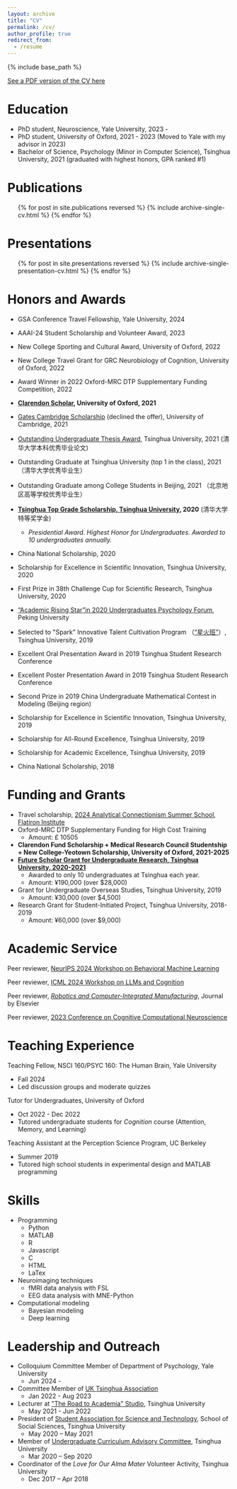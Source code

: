 ```yaml
---
layout: archive
title: "CV"
permalink: /cv/
author_profile: true
redirect_from:
  - /resume
---
```

{% include base_path %}

[See a PDF version of the CV here](https://daniel-gong.github.io/files/CV_DongyuGong_Jan2024.pdf)

Education
=========

* PhD student, Neuroscience, Yale University, 2023 -
* PhD student, University of Oxford, 2021 - 2023 (Moved to Yale with my advisor in 2023)
* Bachelor of Science, Psychology (Minor in Computer Science), Tsinghua University, 2021 (graduated with highest honors, GPA ranked #1)

# Publications

<ul>{% for post in site.publications reversed %}
    {% include archive-single-cv.html %}
  {% endfor %}</ul>

Presentations
=============

<ul>{% for post in site.presentations reversed %}
    {% include archive-single-presentation-cv.html %}
  {% endfor %}</ul>

Honors and Awards
=================

- GSA Conference Travel Fellowship, Yale University, 2024
- AAAI-24 Student Scholarship and Volunteer Award, 2023
- New College Sporting and Cultural Award, University of Oxford, 2022
- New College Travel Grant for GRC Neurobiology of Cognition, University of Oxford, 2022
- Award Winner in 2022 Oxford-MRC DTP Supplementary Funding Competition, 2022
- **[Clarendon Scholar](https://www.ox.ac.uk/clarendon), University of Oxford, 2021**
- [Gates Cambridge Scholarship](https://en.wikipedia.org/wiki/Gates_Cambridge_Scholarship) (declined the offer), University of Cambridge, 2021
- [Outstanding Undergraduate Thesis Award](https://newetds.lib.tsinghua.edu.cn/qh/paper/summary?dbCode=UNDERGRADUATE&sysId=815), Tsinghua University, 2021 (清华大学本科优秀毕业论文)
- Outstanding Graduate at Tsinghua University (top 1 in the class), 2021 （清华大学优秀毕业生）
- Outstanding Graduate among College Students in Beijing, 2021 （北京地区高等学校优秀毕业生）
- **[Tsinghua Top Grade Scholarship, Tsinghua University](https://www.tsinghua.edu.cn/info/2275/85312.htm), 2020** (清华大学特等奖学金)

  - *Presidential Award. Highest Honor for Undergraduates. Awarded to 10 undergraduates annually.*
- China National Scholarship, 2020
- Scholarship for Excellence in Scientific Innovation, Tsinghua University, 2020
- First Prize in 38th Challenge Cup for Scientific Research, Tsinghua University, 2020
- [“Academic Rising Star”in 2020 Undergraduates Psychology Forum](https://www.psy.pku.edu.cn/xwzx/tzgg/344956.htm), Peking University
- Selected to "Spark" Innovative Talent Cultivation Program （[“星火班”](https://www.tsinghua.edu.cn/info/1182/35332.htm)）, Tsinghua University, 2019
- Excellent Oral Presentation Award in 2019 Tsinghua Student Research Conference
- Excellent Poster Presentation Award in 2019 Tsinghua Student Research Conference
- Second Prize in 2019 China Undergraduate Mathematical Contest in
  Modeling (Beijing region)
- Scholarship for Excellence in Scientific Innovation,  Tsinghua University, 2019
- Scholarship for All-Round Excellence,  Tsinghua University, 2019
- Scholarship for Academic Excellence,  Tsinghua University, 2019
- China National Scholarship, 2018

Funding and Grants
==================

* Travel scholarship, [2024 Analytical Connectionism Summer School, Flatiron Institute](https://events.simonsfoundation.org/event/e070287e-741e-4809-adea-7269142737cb/summary)
* Oxford-MRC DTP Supplementary Funding for High Cost Training
  * Amount: £ 10505
* **Clarendon Fund Scholarship + Medical Research Council Studentship + New College-Yeotown Scholarship, University of Oxford, 2021-2025**
* **[Future Scholar Grant for Undergraduate Research, Tsinghua University, 2020-2021](https://www.psych.tsinghua.edu.cn/info/1197/1031.htm)**
  * Awarded to only 10 undergraduates at Tsinghua each year.
  * Amount: ¥190,000 (over $28,000)
* Grant for Undergraduate Overseas Studies, Tsinghua University, 2019
  * Amount: ¥30,000 (over $4,500)
* Research Grant for Student-Initiated Project, Tsinghua University, 2018-2019
  * Amount: ¥60,000 (over $9,000)

# Academic Service

Peer reviewer, [NeurIPS 2024 Workshop on Behavioral Machine Learning](https://sites.google.com/view/behavioralml)

Peer reviewer, [ICML 2024 Workshop on LLMs and Cognition](https://llm-cognition.github.io/)

Peer reviewer, *[Robotics and Computer-Integrated Manufacturing](https://www.sciencedirect.com/journal/robotics-and-computer-integrated-manufacturing)*, Journal by Elsevier

Peer reviewer, [2023 Conference on Cognitive Computational Neuroscience](https://2023.ccneuro.org/)

# Teaching Experience

Teaching Fellow, NSCI 160/PSYC 160: The Human Brain, Yale University

* Fall 2024
* Led discussion groups and moderate quizzes

Tutor for Undergraduates, University of Oxford

* Oct 2022 - Dec 2022
* Tutored undergraduate students for *Cognition* course (Attention, Memory, and Learning)

Teaching Assistant at the Perception Science Program, UC Berkeley

* Summer 2019
* Tutored high school students in experimental design and MATLAB programming

Skills
======

* Programming
  * Python
  * MATLAB
  * R
  * Javascript
  * C
  * HTML
  * LaTex
* Neuroimaging techniques
  * fMRI data analysis with FSL
  * EEG data analysis with MNE-Python
* Computational modeling
  * Bayesian modeling
  * Deep learning

Leadership and Outreach
=======================

* Colloquium Committee Member of Department of Psychology, Yale University
  * Jun 2024 -
* Committee Member of [UK Tsinghua Association](https://www.tsinghua.org.cn/info/1158/21603.htm)
  * Jan 2022 - Aug 2023
* Lecturer at [&#34;The Road to Academia&#34; Studio](https://www.tsinghua.edu.cn/xtw/info/1015/1161.htm), Tsinghua University
  * May 2021 - Jun 2022
* President of [Student Association for Science and Technology](https://www.tsinghua.edu.cn/xtw/sdfg/xskxjsxhd.htm), School of Social Sciences, Tsinghua University
  * May 2020 – May 2021
* Member of [Undergraduate Curriculum Advisory Committee](https://www.tsinghua.edu.cn/info/1366/81404.htm), Tsinghua University
  * Mar 2020 – Sep 2020
* Coordinator of the _Love for Our Alma Mater_ Volunteer Activity, Tsinghua University
  * Dec 2017 – Apr 2018
